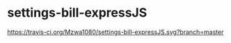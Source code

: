 # settings-bill-expressJS

https://travis-ci.org/Mzwa1080/settings-bill-expressJS.svg?branch=master
